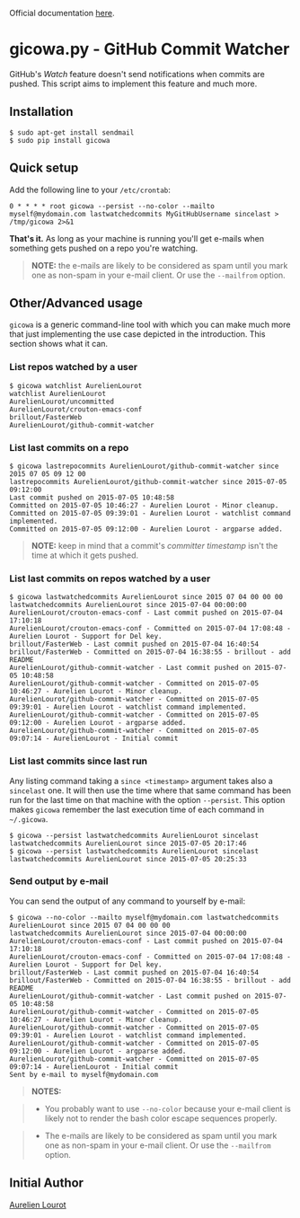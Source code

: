 
<!--
Generated by:
$ ./scripts/gen_doc.sh
-->

Official documentation [here](http://lourot.com/gicowa).

# gicowa.py - GitHub Commit Watcher

GitHub's _Watch_ feature doesn't send notifications when commits are pushed.
This script aims to implement this feature and much more.

## Installation

    
    
    $ sudo apt-get install sendmail
    $ sudo pip install gicowa
    

## Quick setup

Add the following line to your `/etc/crontab`:

    
    
    0 * * * * root gicowa --persist --no-color --mailto myself@mydomain.com lastwatchedcommits MyGitHubUsername sincelast > /tmp/gicowa 2>&1
    

**That's it.** As long as your machine is running you'll get e-mails when something gets pushed on a repo you're watching.

> **NOTE:** the e-mails are likely to be considered as spam until you mark one
as non-spam in your e-mail client. Or use the `--mailfrom` option.

## Other/Advanced usage

`gicowa` is a generic command-line tool with which you can make much more that
just implementing the use case depicted in the introduction. This section
shows what it can.

### List repos watched by a user

    
    
    $ gicowa watchlist AurelienLourot
    watchlist AurelienLourot
    AurelienLourot/uncommitted
    AurelienLourot/crouton-emacs-conf
    brillout/FasterWeb
    AurelienLourot/github-commit-watcher
    

### List last commits on a repo

    
    
    $ gicowa lastrepocommits AurelienLourot/github-commit-watcher since 2015 07 05 09 12 00
    lastrepocommits AurelienLourot/github-commit-watcher since 2015-07-05 09:12:00
    Last commit pushed on 2015-07-05 10:48:58
    Committed on 2015-07-05 10:46:27 - Aurelien Lourot - Minor cleanup.
    Committed on 2015-07-05 09:39:01 - Aurelien Lourot - watchlist command implemented.
    Committed on 2015-07-05 09:12:00 - Aurelien Lourot - argparse added.
    

> **NOTE:** keep in mind that a commit's _committer timestamp_ isn't the time
at which it gets pushed.

### List last commits on repos watched by a user

    
    
    $ gicowa lastwatchedcommits AurelienLourot since 2015 07 04 00 00 00
    lastwatchedcommits AurelienLourot since 2015-07-04 00:00:00
    AurelienLourot/crouton-emacs-conf - Last commit pushed on 2015-07-04 17:10:18
    AurelienLourot/crouton-emacs-conf - Committed on 2015-07-04 17:08:48 - Aurelien Lourot - Support for Del key.
    brillout/FasterWeb - Last commit pushed on 2015-07-04 16:40:54
    brillout/FasterWeb - Committed on 2015-07-04 16:38:55 - brillout - add README
    AurelienLourot/github-commit-watcher - Last commit pushed on 2015-07-05 10:48:58
    AurelienLourot/github-commit-watcher - Committed on 2015-07-05 10:46:27 - Aurelien Lourot - Minor cleanup.
    AurelienLourot/github-commit-watcher - Committed on 2015-07-05 09:39:01 - Aurelien Lourot - watchlist command implemented.
    AurelienLourot/github-commit-watcher - Committed on 2015-07-05 09:12:00 - Aurelien Lourot - argparse added.
    AurelienLourot/github-commit-watcher - Committed on 2015-07-05 09:07:14 - AurelienLourot - Initial commit
    

### List last commits since last run

Any listing command taking a `since <timestamp>` argument takes also a
`sincelast` one. It will then use the time where that same command has been
run for the last time on that machine with the option `--persist`. This option
makes `gicowa` remember the last execution time of each command in
`~/.gicowa`.

    
    
    $ gicowa --persist lastwatchedcommits AurelienLourot sincelast
    lastwatchedcommits AurelienLourot since 2015-07-05 20:17:46
    $ gicowa --persist lastwatchedcommits AurelienLourot sincelast
    lastwatchedcommits AurelienLourot since 2015-07-05 20:25:33
    

### Send output by e-mail

You can send the output of any command to yourself by e-mail:

    
    
    $ gicowa --no-color --mailto myself@mydomain.com lastwatchedcommits AurelienLourot since 2015 07 04 00 00 00
    lastwatchedcommits AurelienLourot since 2015-07-04 00:00:00
    AurelienLourot/crouton-emacs-conf - Last commit pushed on 2015-07-04 17:10:18
    AurelienLourot/crouton-emacs-conf - Committed on 2015-07-04 17:08:48 - Aurelien Lourot - Support for Del key.
    brillout/FasterWeb - Last commit pushed on 2015-07-04 16:40:54
    brillout/FasterWeb - Committed on 2015-07-04 16:38:55 - brillout - add README
    AurelienLourot/github-commit-watcher - Last commit pushed on 2015-07-05 10:48:58
    AurelienLourot/github-commit-watcher - Committed on 2015-07-05 10:46:27 - Aurelien Lourot - Minor cleanup.
    AurelienLourot/github-commit-watcher - Committed on 2015-07-05 09:39:01 - Aurelien Lourot - watchlist command implemented.
    AurelienLourot/github-commit-watcher - Committed on 2015-07-05 09:12:00 - Aurelien Lourot - argparse added.
    AurelienLourot/github-commit-watcher - Committed on 2015-07-05 09:07:14 - AurelienLourot - Initial commit
    Sent by e-mail to myself@mydomain.com
    

> **NOTES:**

>

>   * You probably want to use `--no-color` because your e-mail client is
likely not to render the bash color escape sequences properly.

>   * The e-mails are likely to be considered as spam until you mark one as
non-spam in your e-mail client. Or use the `--mailfrom` option.

## Initial Author

[Aurelien Lourot](http://lourot.com/)


